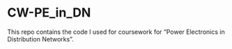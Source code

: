 # CW-PE_in_DN
This repo contains the code I used for coursework for “Power Electronics in Distribution Networks”.
